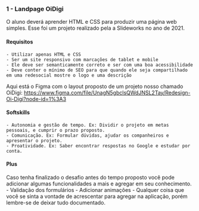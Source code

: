 ### 1 - Landpage OiDigi
O aluno deverá aprender HTML e CSS para produzir uma página web simples. Esse foi um projeto realizado pela a Slideworks no ano de 2021.

#### Requisitos
    - Utilizar apenas HTML e CSS
    - Ser um site responsivo com marcações de tablet e mobile
    - Ele deve ser semanticamente correto e ser com uma boa acessibilidade
    - Deve conter o mínimo de SEO para que quando ele seja compartilhado em uma redesocial mostre o logo e uma descrição

Aqui está o Figma com o layout proposto de um projeto nosso chamado OiDigi: https://www.figma.com/file/UnagN5gbclsQWdJNSL2Tay/Redesign-Oi-Digi?node-id=1%3A3

#### Softskills
    - Autonomia e gestão de tempo. Ex: Dividir o projeto em metas pessoais, e cumprir o prazo proposto.
    - Comunicação. Ex: Formular dúvidas, ajudar os companheiros e apresentar o projeto.
    - Proatividade. Ex: Saber encontrar respostas no Google e estudar por conta.

#### Plus
Caso tenha finalizado o desafio antes do tempo proposto você pode adicionar algumas funcionalidades a mais e agregar em seu conhecimento.
    - Validação dos formulários
    - Adicionar animações
    - Qualquer coisa que você se sinta a vontade de acrescentar para agregar na aplicação, porém lembre-se de deixar tudo documentado.
